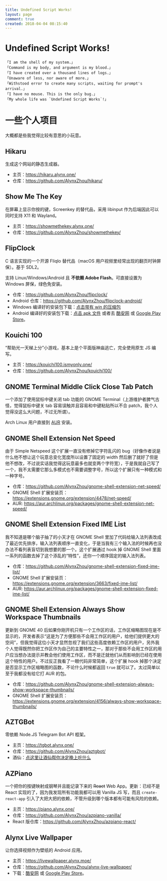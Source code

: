 ```yaml
---
title: Undefined Script Works!
layout: page
comment: true
created: 2018-04-04 08:15:40
---
```

# Undefined Script Works!

```plain
「I am the shell of my system.」
「Command is my body, and argument is my blood.」
「I have created over a thousand lines of logs.」
「Unaware of less, nor aware of more.」
「Withstood error to create many scripts, waiting for prompt's arrival.」
「I have no mouse. This is the only bug.」
「My whole life was `Undefined Script Works`!」
```

# 一些个人项目

大概都是些我觉得比较有意思的小玩意。

## Hikaru

生成这个网站的静态生成器。

- 主页：<https://hikaru.alynx.one/>
- 仓库：<https://github.com/AlynxZhou/hikaru/>

## Show Me The Key

在屏幕上显示你按的键，Screenkey 的替代品，采用 libinput 作为后端因此可以同时支持 X11 和 Wayland。

- 主页：<https://showmethekey.alynx.one/>
- 仓库：<https://github.com/AlynxZhou/showmethekey/>

## FlipClock

C 语言实现的一个开源 Fliqlo 替代品（macOS 用户视频里经常出现的翻页时钟屏保）。基于 SDL2。

支持 Linux/Windows/Android 且 **不依赖 Adobe Flash**。可直接设置为 Windows 屏保，绿色免安装。

- 仓库：<https://github.com/AlynxZhou/flipclock/>
- Android 仓库：<https://github.com/AlynxZhou/flipclock-android/>
- Windows 编译好的安装包下载：[点击带有 win 的压缩包](https://github.com/AlynxZhou/flipclock/releases/latest)
- Android 编译好的安装包下载：[点击 apk 文件](https://github.com/AlynxZhou/flipclock-android/releases/latest) 或者去 [酷安网](http://www.coolapk.com/apk/277663) 或 [Google Play Store](https://play.google.com/store/apps/details?id=one.alynx.flipclock)。

## Kouichi 100

“帮助光一天梯上分”小游戏，基本上是个平面版神庙逃亡，完全使用原生 JS 编写。

- 主页：<https://kouichi100.ismyonly.one/>
- 仓库：<https://github.com/AlynxZhou/kouichi100/>

## GNOME Terminal Middle Click Close Tab Patch

一个添加了使用鼠标中键关闭 tab 功能的 GNOME Terminal（上游维护者脾气古怪，觉得鼠标中键关 tab 容易误触并且容易和中键粘贴所以不合 patch，我个人觉得没这么大问题，不过无所谓）。

Arch Linux 用户直接到 [AUR](https://aur.archlinux.org/packages/gnome-terminal-middle-click-close-tab/) 安装。

## GNOME Shell Extension Net Speed

由于 Simple Netspeed 这个扩展一直没有修掉它字符乱闪的 bug（好像作者说是什么他不想让这个玩意总变化宽度所以设置了固定的 width 然后删了就好了但是他不想改，不过说实话我觉得这玩意最多也就变两个字符宽），于是我就自己写了一个，我不太需要它那么多模式也不需要调整字号，所以这个扩展只有一种模式和一种字号。

- 仓库：<https://github.com/AlynxZhou/gnome-shell-extension-net-speed/>
- GNOME Shell 扩展安装页：<https://extensions.gnome.org/extension/4478/net-speed/>
- AUR: <https://aur.archlinux.org/packages/gnome-shell-extension-net-speed/>

## GNOME Shell Extension Fixed IME List

我不知道是哪个脑子抽了的小天才在 GNOME Shell 里加了代码给输入法列表改成了最近优先排序，输入法列表顺序一直变化，于是当我有三个输入法的时候再也没办法不看列表盲切到我想要的那一个。这个扩展通过 hook 掉 GNOME Shell 里面一系列的函数去掉了这个添乱的“特性”，还你一个顺序固定的输入法列表。

- 仓库：<https://github.com/AlynxZhou/gnome-shell-extension-fixed-ime-list/>
- GNOME Shell 扩展安装页：<https://extensions.gnome.org/extension/3663/fixed-ime-list/>
- AUR: <https://aur.archlinux.org/packages/gnome-shell-extension-fixed-ime-list/>

## GNOME Shell Extension Always Show Workspace Thumbnails

更新到 GNOME 40 后如果你刚开机只有一个工作区的话，工作区缩略图现在是不显示的，开发者表示“这是为了方便那些不会用工作区的用户，给他们提供更大的空间”，但我觉得这位小天才显然忽视了我们这些高度依赖工作区的用户，另外我个人觉得既然你把工作区作为自己的主要特性之一，那对于那些不会用工作区的用户应当想办法提示并教会他们使用工作区，而不是迁就他们从而影响到已经在使用这个特性的用户。不过反正我看了一眼代码非常简单，这个扩展 hook 掉那个决定是否显示工作区缩略图的函数，不论什么时候都返回 `true` 就可以了。太过简单以至于我都没有给它打 AUR 的包。

- 仓库：<https://github.com/AlynxZhou/gnome-shell-extension-always-show-workspace-thumbnails/>
- GNOME Shell 扩展安装页：<https://extensions.gnome.org/extension/4156/always-show-workspace-thumbnails/>

## AZTGBot

零依赖 Node.JS Telegram Bot API 框架。

- 主页：<https://tgbot.alynx.one/>
- 仓库：<https://github.com/AlynxZhou/aztgbot/>
- 酒仙：[点这里让酒仙帮你决定晚上吃什么](https://t.me/mangix_bot)

## AZPiano

一个把你的按键映射成钢琴并且能记录下来的 ~~React~~ Web App。更新：已经不是 React 实现的了，因为我发现所有功能我都可以用 Vanilla JS 写，而且 `create-react-app` 引入了大把大把的依赖，不管升级到哪个版本都有可能有风险的依赖。

- 主页：<https://piano.alynx.one/>
- 仓库：<https://github.com/AlynxZhou/azpiano-vanilla/>
- React 版仓库：<https://github.com/AlynxZhou/azpiano-react/>

## Alynx Live Wallpaper

让你选择视频作为壁纸的 Android 应用。

- 主页：<https://livewallpaper.alynx.moe/>
- 仓库：<https://github.com/AlynxZhou/alynx-live-wallpaper/>
- 下载：[酷安网](http://www.coolapk.com/apk/220573) 或 [Google Play Store](https://play.google.com/store/apps/details?id=xyz.alynx.livewallpaper)。

